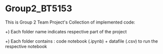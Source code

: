 # Group2_BT5153
This is Group 2 Team Project's Collection of implemented code:

+) Each folder name indicates respective part of the project

+) Each folder contains : code notebook (.ipynb) + datafile (.csv) to run the respective notebook
